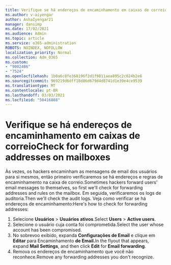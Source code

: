```yaml
---
title: Verifique se há endereços de encaminhamento em caixas de correio
ms.author: v-aiyengar
author: AshaIyengar21
manager: dansimp
ms.date: 17/02/2021
ms.audience: Admin
ms.topic: article
ms.service: o365-administration
ROBOTS: NOINDEX, NOFOLLOW
localization_priority: Normal
ms.collection: Adm_O365
ms.custom:
- "9002486"
- "7524"
ms.openlocfilehash: 1b0a6c8fe368196f2d1f9811aea895c2c024b2e6
ms.sourcegitcommit: 969219d6dff18d86d679d4d8741d1e39e4ce9539
ms.translationtype: MT
ms.contentlocale: pt-BR
ms.lasthandoff: 03/03/2021
ms.locfileid: "50416888"
---
```

# <a name="check-for-forwarding-addresses-on-mailboxes"></a><span data-ttu-id="26842-102">Verifique se há endereços de encaminhamento em caixas de correio</span><span class="sxs-lookup"><span data-stu-id="26842-102">Check for forwarding addresses on mailboxes</span></span>

<span data-ttu-id="26842-103">Às vezes, os hackers encaminham as mensagens de email dos usuários para si mesmos, então primeiro verificaremos se há endereços e regras de encaminhamento na caixa de correio.</span><span class="sxs-lookup"><span data-stu-id="26842-103">Sometimes hackers forward users' email messages to themselves, so first we'll check for forwarding addresses and rules on the mailbox.</span></span> <span data-ttu-id="26842-104">Em seguida, verificaremos os logs de auditoria.</span><span class="sxs-lookup"><span data-stu-id="26842-104">Then we'll check the audit logs.</span></span> <span data-ttu-id="26842-105">Veja como verificar se há endereços de encaminhamento:</span><span class="sxs-lookup"><span data-stu-id="26842-105">Here's how to check for forwarding addresses:</span></span>

1. <span data-ttu-id="26842-106">Selecione **Usuários**  >  **Usuários ativos**.</span><span class="sxs-lookup"><span data-stu-id="26842-106">Select **Users** > **Active users**.</span></span>
1. <span data-ttu-id="26842-107">Selecione o usuário cuja conta foi comprometida.</span><span class="sxs-lookup"><span data-stu-id="26842-107">Select the user whose account has been compromised.</span></span>
1. <span data-ttu-id="26842-108">No sobrevoo exibido, expanda **Configurações de Email** e clique em **Editar** para Encaminhamento **de Email.**</span><span class="sxs-lookup"><span data-stu-id="26842-108">In the flyout that appears, expand **Mail Settings**, and then click **Edit** for **Email forwarding**.</span></span>
1. <span data-ttu-id="26842-109">Remova os endereços de encaminhamento que você não reconhece.</span><span class="sxs-lookup"><span data-stu-id="26842-109">Remove any forwarding addresses you don't recognize.</span></span>